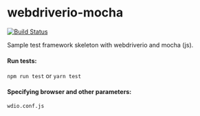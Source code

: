 # webdriverio-mocha

[![Build Status](https://travis-ci.org/mkpythonanywhereblog/webdriverio-mocha.svg?branch=master)](https://travis-ci.org/mkpythonanywhereblog/webdriverio-mocha)


Sample test framework skeleton with webdriverio and mocha (js).

#### Run tests:
`npm run test` or `yarn test`

#### Specifying browser and other parameters:
`wdio.conf.js`


